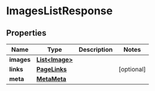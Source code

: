 

# ImagesListResponse


## Properties

| Name | Type | Description | Notes |
|------------ | ------------- | ------------- | -------------|
|**images** | [**List&lt;Image&gt;**](Image.md) |  |  |
|**links** | [**PageLinks**](PageLinks.md) |  |  [optional] |
|**meta** | [**MetaMeta**](MetaMeta.md) |  |  |



